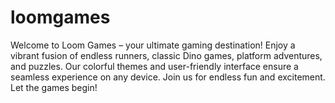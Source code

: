 # loomgames
Welcome to Loom Games – your ultimate gaming destination! Enjoy a vibrant fusion of endless runners, classic Dino games, platform adventures, and puzzles. Our colorful themes and user-friendly interface ensure a seamless experience on any device. Join us for endless fun and excitement. Let the games begin!
